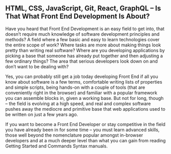 ## HTML, CSS, JavaScript, Git, React, GraphQL – Is That What Front End Development Is About?

Have you heard that Front End Development is an easy field to get into, that
doesn’t require much knowledge of software development principles and methods? A
field where a few basic and easy to learn technologies cover the entire scope of
work? Where tasks are more about making things look pretty than writing real
software? Where are you developing applications by picking a base that someone
has already put together and then adjusting a few ordinary things? The area that
serious developers look down on and don’t want to be dealing with?

Yes, you can probably still get a job today developing Front End if all you know
about software is a few terms, comfortable writing lists of properties and
simple scripts, being hands-on with a couple of tools (that are conveniently
right in the browser) and familiar with a popular framework you can assemble
blocks in, given a working base. But not for long, though – the field is
evolving at a high speed, and real and complex software pushes away the mediocre
and primitive base that web applications used to be written on just a few years
ago.

If you want to become a Front End Developer or stay competitive in the field you
have already been in for some time – you must learn advanced skills, those well
beyond the nomenclature popular amongst in-browser developers and at a much
deeper level than what you can gain from reading Getting Started and Commands
Syntax manuals.
